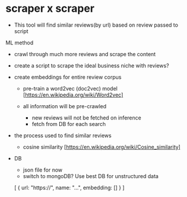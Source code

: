 # scraper x scraper

- This tool will find similar reviews(by url) based on review passed to script

ML method

- crawl through much more reviews and scrape the content

- create a script to scrape the ideal business niche with reviews?

- create embeddings for entire review corpus

  - pre-train a word2vec (doc2vec) model
    [https://en.wikipedia.org/wiki/Word2vec]

  - all information will be pre-crawled

    - new reviews will not be fetched on inference
    - fetch from DB for each search

- the process used to find similar reviews

  - cosine similarity [https://en.wikipedia.org/wiki/Cosine_similarity]

- DB

  - json file for now
  - switch to mongoDB? Use best DB for unstructured data

  [
  {
  url: "https://",
  name: "...",
  embedding: []
  }
  ]
